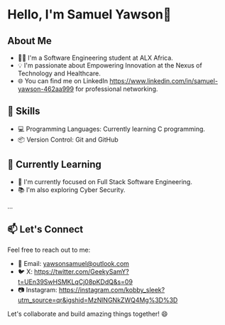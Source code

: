 # Hello, I'm Samuel Yawson🚀

## About Me

- 👨‍🎓 I'm a Software Engineering student at ALX Africa.
- 💡 I'm passionate about Empowering Innovation at the Nexus of Technology and Healthcare.
- 🌐 You can find me on LinkedIn https://www.linkedin.com/in/samuel-yawson-462aa999 for professional networking.

## 🔧 Skills

- 💻 Programming Languages: Currently learning C programming.
- 📦 Version Control: Git and GitHub

## 🌱 Currently Learning

- 🚀 I'm currently focused on Full Stack Software Engineering.
- 📚 I'm also exploring Cyber Security.

...

## 📫 Let's Connect

Feel free to reach out to me:

- 📧 Email: yawsonsamuel@outlook.com
- 🐦 X: https://twitter.com/GeekySamY?t=UEn39SwHSMKLqCj08pKDdQ&s=09
- 📷 Instagram: https://instagram.com/kobby_sleek?utm_source=qr&igshid=MzNlNGNkZWQ4Mg%3D%3D

Let's collaborate and build amazing things together! 😄
